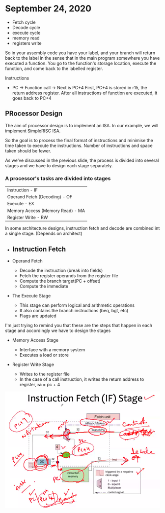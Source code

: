 # September 24, 2020
- Fetch cycle 
- Decode cycle 
- execute cycle 
- memory read 
- registers write

So in your assembly code you have your label, and your branch will return back to the label in the sense that in the main program somewhere you have executed a function. You go to the function's storage location, execute the function, and come back to the labelled register.

Instructions
- PC -> Function call -> Next is PC+4
First, PC+4 is stored in r15, the return address register. After all instructions of function are executed, it goes back to PC+4


## PRocessor Design

The aim of processor design is to implement an ISA. In our example, we will implement SimpleRISC ISA.

So the goal is to process the final format of instructions and minimise the time taken to execute the instructions. Number of instructions and space taken should be fewer.

As we've discussed in the previous slide, the process is divided into several stages and we have to design each stage separately.

### A processor's tasks are divided into stages
| |
|-|
| Instruction - IF |
| Operand Fetch (Decoding) - OF |
| Execute - EX |
| Memory Access (Memory Read) - MA |
| Register Write - RW |

In some architecture designs, instruction fetch and decode are combined int a single stage. (Depends on architect)

- Instruction Fetch
	- 
- Operand Fetch
	- Decode the instruction (break into fields)
	- Fetch the register operands from the register file
	- Compute the branch target(PC + offset)
	- Compute the immediate

- The Execute Stage
	- This stage can perform logical and arithmetic operations
	- It also contains the branch instructions (beq, bgt, etc)
	- Flags are updated

I'm just trying to remind you that these are the steps that happen in each stage and accordingly we have to design the stages

- Memory Access Stage
	- Interface with a memory system
	- Executes a load or store
	
- Register Write Stage
	- Writes to the register file
	- In the case of a call instruction, it writes the return address to register, **ra** = pc + 4

![If Stage](./static/sept-24/ifstage.png)
